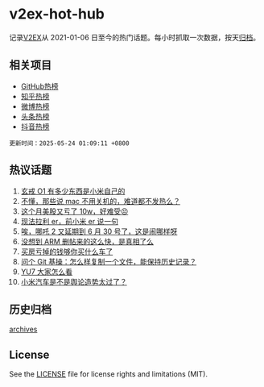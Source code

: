 # v2ex-hot-hub

 记录[V2EX](https://www.v2ex.com/)从 2021-01-06 日至今的热门话题。每小时抓取一次数据，按天[归档](archives)。
 
 ## 相关项目

- [GitHub热榜](https://github.com/snaildev/github-hot-hub)
- [知乎热榜](https://github.com/snaildev/zhihu-hot-hub)
- [微博热榜](https://github.com/snaildev/weibo-hot-hub)
- [头条热榜](https://github.com/snaildev/toutiao-hot-hub)
- [抖音热榜](https://github.com/snaildev/douyin-hot-hub)


 `更新时间：2025-05-24 01:09:11 +0800`

## 热议话题

1. [玄戒 O1 有多少东西是小米自己的](https://www.v2ex.com/t/1133697)
1. [不懂，那些说 mac 不用关机的，难道都不发热么？](https://www.v2ex.com/t/1133688)
1. [这个月美股又亏了 10w，好难受😣](https://www.v2ex.com/t/1133699)
1. [现法拉利 er，前小米 er 说一句](https://www.v2ex.com/t/1133729)
1. [唉，哪吒 2 又延期到 6 月 30 号了，这是闹哪样呀](https://www.v2ex.com/t/1133760)
1. [没想到 ARM 删帖来的这么快，是真相了么](https://www.v2ex.com/t/1133797)
1. [买房亏掉的钱够你买什么车了](https://www.v2ex.com/t/1133758)
1. [问个 Git 基操：怎么样复制一个文件，能保持历史记录？](https://www.v2ex.com/t/1133693)
1. [YU7 大家怎么看](https://www.v2ex.com/t/1133778)
1. [小米汽车是不是舆论造势太过了？](https://www.v2ex.com/t/1133883)

## 历史归档

[archives](archives)

## License

See the [LICENSE](LICENSE) file for license rights and limitations (MIT).

